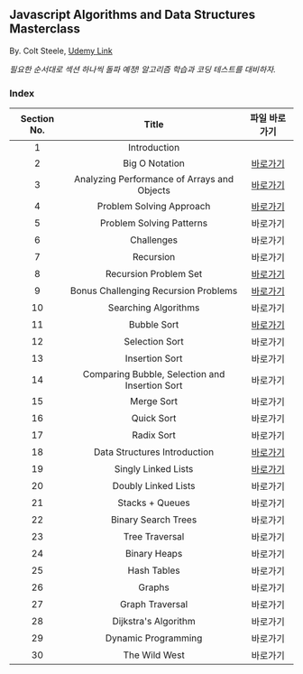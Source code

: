 ## Javascript Algorithms and Data Structures Masterclass

By. Colt Steele, [Udemy Link](https://www.udemy.com/course/js-algorithms-and-data-structures-masterclass/)

<em>필요한 순서대로 섹션 하나씩 돌파 예정! 알고리즘 학습과 코딩 테스트를 대비하자.</em>

### Index

| Section No. |                     Title                      |                                                         파일 바로가기                                                          |
| :---------: | :--------------------------------------------: | :----------------------------------------------------------------------------------------------------------------------------: |
|      1      |                  Introduction                  |                                                                                                                                |
|      2      |                 Big O Notation                 |                  [바로가기](https://github.com/alsrlqor1007/algorithm/blob/main/udemy/Big%20O%20Notation.md)                   |
|      3      |  Analyzing Performance of Arrays and Objects   | [바로가기](https://github.com/alsrlqor1007/algorithm/blob/main/udemy/Analyzing%20Performance%20of%20Arrays%20and%20Objects.md) |
|      4      |            Problem Solving Approach            |             [바로가기](https://github.com/alsrlqor1007/algorithm/blob/main/udemy/Problem%20Solving%20Approach.md)              |
|      5      |            Problem Solving Patterns            |                                                            바로가기                                                            |
|      6      |                   Challenges                   |                                                            바로가기                                                            |
|      7      |                   Recursion                    |                                                            바로가기                                                            |
|      8      |             Recursion Problem Set              |               [바로가기](https://github.com/alsrlqor1007/algorithm/blob/main/udemy/Recursion%20Problem%20Set.md)               |
|      9      |      Bonus Challenging Recursion Problems      |      [바로가기](https://github.com/alsrlqor1007/algorithm/blob/main/udemy/Bonus%20Challenging%20Recursion%20Problems.md)       |
|     10      |              Searching Algorithms              |                                                            바로가기                                                            |
|     11      |                  Bubble Sort                   |                     [바로가기](https://github.com/alsrlqor1007/algorithm/blob/main/udemy/Bubble%20Sort.md)                     |
|     12      |                 Selection Sort                 |                                                            바로가기                                                            |
|     13      |                 Insertion Sort                 |                                                            바로가기                                                            |
|     14      | Comparing Bubble, Selection and Insertion Sort |                                                            바로가기                                                            |
|     15      |                   Merge Sort                   |                                                            바로가기                                                            |
|     16      |                   Quick Sort                   |                                                            바로가기                                                            |
|     17      |                   Radix Sort                   |                                                            바로가기                                                            |
|     18      |          Data Structures Introduction          |           [바로가기](https://github.com/alsrlqor1007/algorithm/blob/main/udemy/Data%20Structures%20Introduction.md)            |
|     19      |              Singly Linked Lists               |                [바로가기](https://github.com/alsrlqor1007/algorithm/blob/main/udemy/Singly%20Linked%20Lists.md)                |
|     20      |              Doubly Linked Lists               |                                                            바로가기                                                            |
|     21      |                Stacks + Queues                 |                                                            바로가기                                                            |
|     22      |              Binary Search Trees               |                                                            바로가기                                                            |
|     23      |                 Tree Traversal                 |                                                            바로가기                                                            |
|     24      |                  Binary Heaps                  |                                                            바로가기                                                            |
|     25      |                  Hash Tables                   |                                                            바로가기                                                            |
|     26      |                     Graphs                     |                                                            바로가기                                                            |
|     27      |                Graph Traversal                 |                                                            바로가기                                                            |
|     28      |              Dijkstra's Algorithm              |                                                            바로가기                                                            |
|     29      |              Dynamic Programming               |                                                            바로가기                                                            |
|     30      |                 The Wild West                  |                                                            바로가기                                                            |
